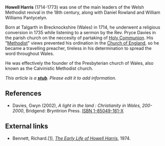 **Howell Harris** (1714-1773) was one of the main leaders of the
Welsh Methodist revival in the 18th century, along with Daniel
Rowland and William Williams Pantycelyn.

Born at Talgarth in Brecknockshire (Wales) in 1714, he underwent a
religious conversion in 1735 while listening to a sermon by the
Rev. Pryce Davies in the parish church on the neccesity of
partaking of [Holy Communion](Communion "Communion"). His
"[Methodist](Methodist "Methodist")" views prevented his ordination
in the [Church of England](Church_of_England "Church of England"),
so he became a travelling preacher, tireless in his determination
to spread the word throughout Wales.

He was effectively the founder of the Presbyterian church of Wales,
also known as the Calvinistic Methodist church.

*This article is a **[stub](http://www.theopedia.com/Category:Theopedia_stubs "Category:Theopedia stubs")**. Please edit it to add information.*
## References

-   Davies, Gwyn (2002),
    *A light in the land : Christianity in Wales, 200-2000*, Bridgend:
    Bryntirion Press.
    [ISBN 1-85049-181-X](http://www.theopedia.com/Special:BookSources/185049181X)

## External links

-   Bennett,
    Richard.[[1]](http://www.revival-library.org/catalogues/world1/bennettr/title.htm),
    [*The Early Life of Howell Harris*](http://www.revival-library.org/index.html),
    1974.



